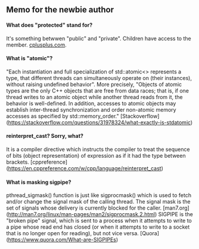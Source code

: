 ## Memo for the newbie author

#### What does "protected" stand for?

It's something betwwen "public" and "private". Children have access to the member. [cplusplus.com](http://www.cplusplus.com/forum/beginner/219643/).

#### What is "atomic"?

"Each instantiation and full specialization of std::atomic<> represents a type, that different threads can simultaneously operate on (their instances), without raising undefined behavior". More precisely, "Objects of atomic types are the only C++ objects that are free from data races; that is, if one thread writes to an atomic object while another thread reads from it, the behavior is well-defined. In addition, accesses to atomic objects may establish inter-thread synchronization and order non-atomic memory accesses as specified by std::memory_order." [Stackoverflow] (https://stackoverflow.com/questions/31978324/what-exactly-is-stdatomic)

#### reinterpret_cast? Sorry, what?

It is a compiler directive which instructs the compiler to treat the sequence of bits (object representation) of expression as if it had the type between brackets. [cppreference] (https://en.cppreference.com/w/cpp/language/reinterpret_cast)

#### What is masking sigpipe?

pthread_sigmask() function is just like sigprocmask() which is used to fetch and/or change the signal mask of the calling thread. The signal mask is the set of signals whose delivery is currently blocked for the caller. [man7.org] (http://man7.org/linux/man-pages/man2/sigprocmask.2.html) SIGPIPE is the "broken pipe" signal, which is sent to a process when it attempts to write to a pipe whose read end has closed (or when it attempts to write to a socket that is no longer open for reading), but not vice versa. [Quora] (https://www.quora.com/What-are-SIGPIPEs)

